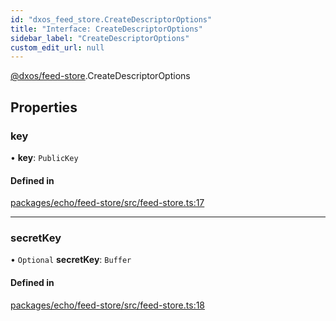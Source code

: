 ```yaml
---
id: "dxos_feed_store.CreateDescriptorOptions"
title: "Interface: CreateDescriptorOptions"
sidebar_label: "CreateDescriptorOptions"
custom_edit_url: null
---
```


[@dxos/feed-store](../modules/dxos_feed_store.md).CreateDescriptorOptions

## Properties

### key

• **key**: `PublicKey`

#### Defined in

[packages/echo/feed-store/src/feed-store.ts:17](https://github.com/dxos/dxos/blob/b06737400/packages/echo/feed-store/src/feed-store.ts#L17)

___

### secretKey

• `Optional` **secretKey**: `Buffer`

#### Defined in

[packages/echo/feed-store/src/feed-store.ts:18](https://github.com/dxos/dxos/blob/b06737400/packages/echo/feed-store/src/feed-store.ts#L18)
